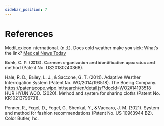 ```yaml
---
sidebar_position: 7
---
```


# References
 
<a id="source-1"></a>
MediLexicon International. (n.d.). Does cold weather make you sick: What’s the link? [Medical News Today](https://www.medicalnewstoday.com/articles/323431)

Bohk, G. P. (2018). Garment organization and identification apparatus and method (Patent No. US20180240368).

Hale, R. D., Bailey, L. J., & Saccone, G. T. (2014). Adaptive Weather Interrogation System (Patent No. WO/2014/193518). The Boeing Company. https://patentscope.wipo.int/search/en/detail.jsf?docId=WO2014193518
HUR HYUN WOO. (2020). Method and system for sharing cloths (Patent No. KR102137967B1).

Penner, R., Fogel, D., Fogel, G., Shenkal, Y., & Vaccaro, J. M. (2021). System and method for fashion recommendations (Patent No. US 10963944 B2). Color Butler, Inc.

